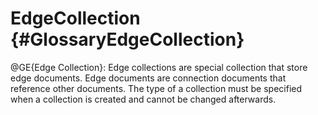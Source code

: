 EdgeCollection {#GlossaryEdgeCollection}
========================================

@GE{Edge Collection}: Edge collections are special collection that
store edge documents. Edge documents are connection documents that 
reference other documents.
The type of a collection must be specified when a collection is 
created and cannot be changed afterwards.

